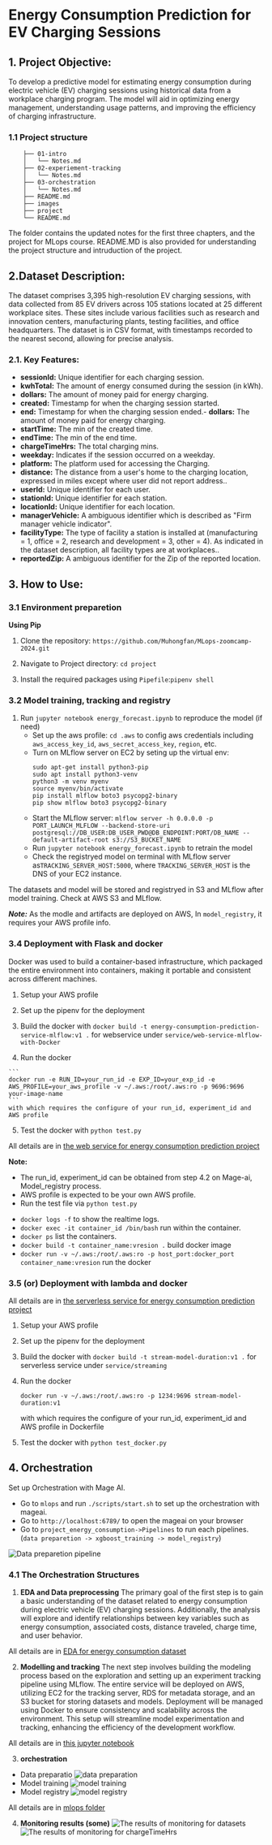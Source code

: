 # Energy Consumption Prediction for EV Charging Sessions

## 1. **Project Objective:**
To develop a predictive model for estimating energy consumption during electric vehicle (EV) charging sessions using historical data from a workplace charging program. The model will aid in optimizing energy management, understanding usage patterns, and improving the efficiency of charging infrastructure.
### 1.1 Project structure
```
    ├── 01-intro
    │   └── Notes.md
    ├── 02-experiement-tracking
    │   └── Notes.md
    ├── 03-orchestration
    │   └── Notes.md
    ├── README.md
    ├── images
    ├── project
    └── README.md
```
The folder contains the updated notes for the first three chapters, and the project for MLops course. README.MD is also provided for understanding the project structure and intruduction of the project.


## 2.**Dataset Description:**
The dataset comprises 3,395 high-resolution EV charging sessions, with data collected from 85 EV drivers across 105 stations located at 25 different workplace sites. These sites include various facilities such as research and innovation centers, manufacturing plants, testing facilities, and office headquarters. The dataset is in CSV format, with timestamps recorded to the nearest second, allowing for precise analysis.

### 2.1. **Key Features:**
- **sessionId:** Unique identifier for each charging session.
- **kwhTotal:** The amount of energy consumed during the session (in kWh).
- **dollars:** The amount of money paid for energy charging.
- **created:** Timestamp for when the charging session started.
- **end:** Timestamp for when the charging session ended.- **dollars:** The amount of money paid for energy charging.
- **startTime:** The min of the created time.
- **endTime:** The min of the end time.
- **chargeTimeHrs:** The total charging mins.
- **weekday:** Indicates if the session occurred on a weekday.
- **platform:** The platform used for accessing the Charging.
- **distance:** The distance from a user's home to the charging location, expressed in miles except where user did not report address..
- **userId:** Unique identifier for each user.
- **stationId:** Unique identifier for each station.
- **locationId:** Unique identifier for each location.
- **managerVehicle:** A ambiguous identifier which is described as "Firm manager vehicle indicator".
- **facilityType:** The type of facility a station is installed at (manufacturing = 1, office = 2, research and development = 3, other = 4). As indicated in the dataset description, all facility types are at workplaces..
- **reportedZip:** A ambiguous identifier for the Zip of the reported location.

<!-- ## 4.**Project Structure:**
1. **Exploratory Data Analysis (EDA):**
   - Conduct EDA to understand the distribution of energy consumption, session durations, and other relevant features.
   - Identify patterns, trends, and correlations within the data.
   
2. **Data Preprocessing for modeling:**
   - Clean and preprocess the data, handling any missing or inconsistent values.
   - Feature engineering to create additional relevant features such as `station_location` identifier.
   - Normalize and transform data as needed for model input.

3. **Model Development:**
   - Split the data into training and testing sets.
   - Develop predictive models using machine learning algorithms such as Linear Regression, Random Forest, or Gradient Boosting.
   - Fine-tune model parameters using cross-validation techniques to optimize performance.

4. **Model Evaluation:**
   - Evaluate the models using metrics such as Root Mean Squared Error (RMSE), and R-squared.
   - Select the best-performing model for deployment.

5. **Model Deployment:**
   - Deploy the predictive model, dataset, service on AWS S3, EC2 Instance, RDS.
   - Dockerized the online web service.
   - Set up a monitoring system to track model performance and retrain it with Evidently AI, Grafana and PostgreSQL.

This project will contribute to the ongoing efforts in optimizing EV charging infrastructure and support sustainable energy management practices in workplace environments. -->


## 3. **How to Use**: 
### **3.1 Environment preparetion**

<!-- ### Using conda
1. Clone the repository: `https://github.com/Muhongfan/MLops-zoomcamp-2024.git`

2. Navigate to Project directory: `cd project`

3. Create and activate the conda environment using the `environment.yml` file:

```
conda env create -f environment.yml
conda activate mlopsproject
```
or -->
**Using Pip**
1. Clone the repository: `https://github.com/Muhongfan/MLops-zoomcamp-2024.git`

2. Navigate to Project directory: `cd project`

3. Install the required packages using `Pipefile`:`pipenv shell`

### **3.2 Model training, tracking and registry**
1. Run `jupyter notebook energy_forecast.ipynb` to reproduce the model (if need)
   - Set up the aws profile: `cd .aws` to config aws credentials including `aws_access_key_id`, `aws_secret_access_key`, `region`, etc.
   - Turn on MLflow server on EC2 by seting up the virtual env: 
      ```
      sudo apt-get install python3-pip
      sudo apt install python3-venv
      python3 -m venv myenv
      source myenv/bin/activate
      pip install mlflow boto3 psycopg2-binary
      pip show mlflow boto3 psycopg2-binary
      ```
   - Start the MLflow server: `mlflow server -h 0.0.0.0 -p PORT_LAUNCH_MLFLOW --backend-store-uri postgresql://DB_USER:DB_USER_PWD@DB_ENDPOINT:PORT/DB_NAME --default-artifact-root s3://S3_BUCKET_NAME`
   - Run `jupyter notebook energy_forecast.ipynb` to retrain the model
   - Check the registryed model on terminal with MLflow server as`TRACKING_SERVER_HOST:5000`, where `TRACKING_SERVER_HOST` is the DNS of your EC2 instance.

The datasets and model will be stored and registryed in S3 and MLflow after model training. Check at AWS S3 and MLflow.
 
***Note:***
As the modle and artifacts are deployed on AWS, In `model_registry`, it requires your AWS profile info.

### **3.4 Deployment with Flask and docker**

Docker was used to build a container-based infrastructure, which packaged the entire environment into containers, making it portable and consistent across different machines.

1. Setup your AWS profile

2. Set up the pipenv for the deployment

3. Build the docker with `docker build -t energy-consumption-prediction-service-mlflow:v1 .` for webservice under `service/web-service-mlflow-with-Docker` 

4. Run the docker
<!-- 
`docker run -v ~/.aws:/root/.aws:ro -p 9696:9696 energy-consumption-prediction-service-mlflow:v1` -->

    ```
    docker run -e RUN_ID=your_run_id -e EXP_ID=your_exp_id -e AWS_PROFILE=your_aws_profile -v ~/.aws:/root/.aws:ro -p 9696:9696 your-image-name
    ```
    with which requires the configure of your run_id, experiment_id and AWS profile

5. Test the docker with `python test.py` 

All details are in [the web service for energy consumption prediction project](project/service/web-service-mlflow-with-Docker)

**Note:**
- The run_id, experiment_id can be obtained from step 4.2 on Mage-ai, Model_registry process.
- AWS profile is expected to be your own AWS profile.
- Run the test file via `python test.py`

* `docker logs -f` to show the realtime logs.
* `docker exec -it container_id /bin/bash` run within the container.
* `docker ps` list the containers.
* `docker build -t container_name:vresion .` build docker image
* `docker run -v ~/.aws:/root/.aws:ro -p host_port:docker_port container_name:vresion` run the docker

### **3.5 (or) Deployment with lambda and docker**
All details are in [the serverless service for energy consumption prediction project](project/service/streaming)

1. Setup your AWS profile

2. Set up the pipenv for the deployment

3. Build the docker with `docker build -t stream-model-duration:v1 .` for serverless service under `service/streaming` 

4. Run the docker

    ```
    docker run -v ~/.aws:/root/.aws:ro -p 1234:9696 stream-model-duration:v1
    ```
    with which requires the configure of your run_id, experiment_id and AWS profile in Dockerfile

5. Test the docker with `python test_docker.py` 

## 4. Orchestration
Set up Orchestration with Mage AI.

* Go to `mlops` and run `./scripts/start.sh` to set up the orchestration with mageai. 
* Go to `http://localhost:6789/` to open the mageai on your browser
* Go to `project_energy_consumption->Pipelines` to run each pipelines. (`data preparetion -> xgboost_training -> model_registry`) 

![Data preparetion pipeline](images/projects/pipeline-dataprepare.png)

### 4.1 The Orchestration Structures
1. **EDA and Data preprocessing**
The primary goal of the first step is to gain a basic understanding of the dataset related to energy consumption during electric vehicle (EV) charging sessions. Additionally, the analysis will explore and identify relationships between key variables such as energy consumption, associated costs, distance traveled, charge time, and user behavior.

All details are in [EDA for energy consumption dataset](project/EVs.ipynb)

2. **Modelling and tracking**
The next step involves building the modeling process based on the exploration and setting up an experiment tracking pipeline using MLflow. The entire service will be deployed on AWS, utilizing EC2 for the tracking server, RDS for metadata storage, and an S3 bucket for storing datasets and models. Deployment will be managed using Docker to ensure consistency and scalability across the environment. This setup will streamline model experimentation and tracking, enhancing the efficiency of the development workflow.

All details are in [this jupyter notebook](project/energy_forecast.ipynb)

3. **orchestration**
- Data preparatio
![data preparation](images/orchestration_datapreparation.png) 
- Model training
![model training](images/orchestration_modeltraining.png)
- Model registry
![model registry](images/orchestration_modelregistry.png) 

All details are in [mlops folder](project/mlops)

4. **Monitoring results (some)**
![The results of monitoring for datasets](images/projects/monitoring-datasets.png)
![The results of monitoring for chargeTimeHrs](images/projects/monitoring-chargeTimeHrs.png)
